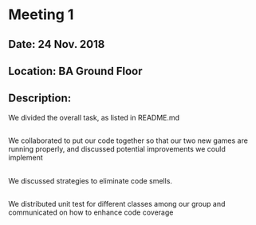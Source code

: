# Meeting 1
## Date: 24 Nov. 2018
## Location: BA Ground Floor
## Description:
We divided the overall task, as listed in README.md
##
We collaborated to put our code together so that our two new games are running properly, 
and discussed potential improvements we could implement
##
We discussed strategies to eliminate code smells.
##
We distributed unit test for different classes among our group and communicated on how to enhance code coverage
